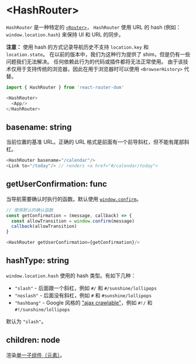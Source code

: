 # &lt;HashRouter>

`HashRouter` 是一种特定的 [`<Router>`](../../../react-router/docs/api/Router.md)， `HashRouter` 使用 URL 的 hash (例如：`window.location.hash`) 来保持 UI 和 URL 的同步。

**注意：** 使用 hash 的方式记录导航历史不支持 `location.key` 和 `location.state`。
在以前的版本中，我们为这种行为提供了 shim，但是仍有一些问题我们无法解决。
任何依赖此行为的代码或插件都将无法正常使用。
由于该技术仅用于支持传统的浏览器，因此在用于浏览器时可以使用 `<BrowserHistory>` 代替。

```js
import { HashRouter } from 'react-router-dom'

<HashRouter>
  <App/>
</HashRouter>
```

## basename: string

当前位置的基准 URL。正确的 URL 格式是前面有一个前导斜杠，但不能有尾部斜杠。

```js
<HashRouter basename="/calendar"/>
<Link to="/today"/> // renders <a href="#/calendar/today">
```

## getUserConfirmation: func

当导航需要确认时执行的函数。默认使用 [`window.confirm`](https://developer.mozilla.org/en-US/docs/Web/API/Window/confirm)。

```js
// 使用默认的确认函数
const getConfirmation = (message, callback) => {
  const allowTransition = window.confirm(message)
  callback(allowTransition)
}

<HashRouter getUserConfirmation={getConfirmation}/>
```

## hashType: string

`window.location.hash` 使用的 hash 类型。有如下几种：

- `"slash"` - 后面跟一个斜杠，例如 `#/` 和 `#/sunshine/lollipops`
- `"noslash"` - 后面没有斜杠，例如 `#` 和 `#sunshine/lollipops`
- `"hashbang"` - Google 风格的 ["ajax crawlable"](https://developers.google.com/webmasters/ajax-crawling/docs/learn-more)，例如 `#!/` 和 `#!/sunshine/lollipops`

默认为 `"slash"`。

## children: node

渲染[单一子组件（元素）](https://facebook.github.io/react/docs/react-api.html#react.children.only)。
